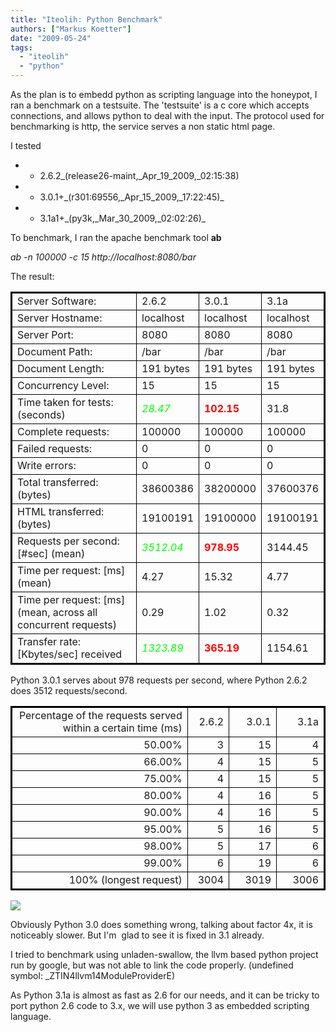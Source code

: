 ```yaml
---
title: "Iteolih: Python Benchmark"
authors: ["Markus Koetter"]
date: "2009-05-24"
tags: 
  - "iteolih"
  - "python"
---
```


As the plan is to embedd python as scripting language into the honeypot, I ran a benchmark on a testsuite. The 'testsuite' is a c core which accepts connections, and allows python to deal with the input. The protocol used for benchmarking is http, the service serves a non static html page.

I tested

- - 2.6.2\_(release26-maint,\_Apr\_19\_2009,\_02:15:38)

- - 3.0.1+\_(r301:69556,\_Apr\_15\_2009,\_17:22:45)\_

- - 3.1a1+\_(py3k,\_Mar\_30\_2009,\_02:02:26)\_

To benchmark, I ran the apache benchmark tool **ab**

_ab -n 100000 -c 15 http://localhost:8080/bar_

The result:

<table style="border: 2px solid #000000;" border="2" frame="border" rules="none" cellspacing="0"><colgroup><col width="383"> <col width="71"> <col width="86"> <col width="86"> </colgroup><tbody><tr><td style="border: 1px solid #000000;" align="left">Server Software:</td><td style="border: 1px solid #000000;" align="left">2.6.2</td><td style="border: 1px solid #000000;" align="left">3.0.1</td><td style="border: 1px solid #000000;" align="left">3.1a</td></tr><tr><td style="border: 1px solid #000000;" align="left">Server Hostname:</td><td style="border: 1px solid #000000;" align="left">localhost</td><td style="border: 1px solid #000000;" align="left">localhost</td><td style="border: 1px solid #000000;" align="left">localhost</td></tr><tr><td style="border: 1px solid #000000;" align="left">Server Port:</td><td style="border: 1px solid #000000;" align="left">8080</td><td style="border: 1px solid #000000;" align="left">8080</td><td style="border: 1px solid #000000;" align="left">8080</td></tr><tr><td style="border: 1px solid #000000;" align="left">Document Path:</td><td style="border: 1px solid #000000;" align="left">/bar</td><td style="border: 1px solid #000000;" align="left">/bar</td><td style="border: 1px solid #000000;" align="left">/bar</td></tr><tr><td style="border: 1px solid #000000;" align="left">Document Length:</td><td style="border: 1px solid #000000;" align="left">191 bytes</td><td style="border: 1px solid #000000;" align="left">191 bytes</td><td style="border: 1px solid #000000;" align="left">191 bytes</td></tr><tr><td style="border: 1px solid #000000;" align="left">Concurrency Level:</td><td style="border: 1px solid #000000;" align="left">15</td><td style="border: 1px solid #000000;" align="left">15</td><td style="border: 1px solid #000000;" align="left">15</td></tr><tr><td style="border: 1px solid #000000;" align="left">Time taken for tests: (seconds)</td><td style="border: 1px solid #000000;" align="left"><span style="color: #00ff00;"><em>28.47</em></span></td><td style="border: 1px solid #000000;" align="left"><span style="color: #ff0000;"><strong>102.15</strong></span></td><td style="border: 1px solid #000000;" align="left">31.8</td></tr><tr><td style="border: 1px solid #000000;" align="left">Complete requests:</td><td style="border: 1px solid #000000;" align="left">100000</td><td style="border: 1px solid #000000;" align="left">100000</td><td style="border: 1px solid #000000;" align="left">100000</td></tr><tr><td style="border: 1px solid #000000;" align="left">Failed requests:</td><td style="border: 1px solid #000000;" align="left">0</td><td style="border: 1px solid #000000;" align="left">0</td><td style="border: 1px solid #000000;" align="left">0</td></tr><tr><td style="border: 1px solid #000000;" align="left">Write errors:</td><td style="border: 1px solid #000000;" align="left">0</td><td style="border: 1px solid #000000;" align="left">0</td><td style="border: 1px solid #000000;" align="left">0</td></tr><tr><td style="border: 1px solid #000000;" align="left">Total transferred: (bytes)</td><td style="border: 1px solid #000000;" align="left">38600386</td><td style="border: 1px solid #000000;" align="left">38200000</td><td style="border: 1px solid #000000;" align="left">37600376</td></tr><tr><td style="border: 1px solid #000000;" align="left">HTML transferred: (bytes)</td><td style="border: 1px solid #000000;" align="left">19100191</td><td style="border: 1px solid #000000;" align="left">19100000</td><td style="border: 1px solid #000000;" align="left">19100191</td></tr><tr><td style="border: 1px solid #000000;" align="left">Requests per second: [#sec] (mean)</td><td style="border: 1px solid #000000;" align="left"><span style="color: #00ff00;"><em>3512.04</em></span></td><td style="border: 1px solid #000000;" align="left"><span style="color: #ff0000;"><strong>978.95</strong></span></td><td style="border: 1px solid #000000;" align="left">3144.45</td></tr><tr><td style="border: 1px solid #000000;" align="left">Time per request: [ms] (mean)</td><td style="border: 1px solid #000000;" align="left">4.27</td><td style="border: 1px solid #000000;" align="left">15.32</td><td style="border: 1px solid #000000;" align="left">4.77</td></tr><tr><td style="border: 1px solid #000000;" align="left">Time per request: [ms] (mean, across all concurrent requests)</td><td style="border: 1px solid #000000;" align="left">0.29</td><td style="border: 1px solid #000000;" align="left">1.02</td><td style="border: 1px solid #000000;" align="left">0.32</td></tr><tr><td style="border: 1px solid #000000;" align="left">Transfer rate: [Kbytes/sec] received</td><td style="border: 1px solid #000000;" align="left"><span style="color: #00ff00;"><em>1323.89</em></span></td><td style="border: 1px solid #000000;" align="left"><span style="color: #ff0000;"><strong>365.19</strong></span></td><td style="border: 1px solid #000000;" align="left">1154.61</td></tr></tbody></table>

Python 3.0.1 serves about 978 requests per second, where Python 2.6.2 does 3512 requests/second.

<table style="border: 2px solid #000000;" border="2" frame="void" rules="none" cellspacing="0"><colgroup><col width="383"> <col width="71"> <col width="86"> <col width="86"> </colgroup><tbody><tr><td style="border: 1px solid #000000;" align="right">Percentage of the requests served within a certain time (ms)</td><td style="border: 1px solid #000000;" align="right">2.6.2</td><td style="border: 1px solid #000000;" align="right">3.0.1</td><td style="border: 1px solid #000000;" align="right">3.1a</td></tr><tr><td style="border: 1px solid #000000;" align="right">50.00%</td><td style="border: 1px solid #000000;" align="right">3</td><td style="border: 1px solid #000000;" align="right">15</td><td style="border: 1px solid #000000;" align="right">4</td></tr><tr><td style="border: 1px solid #000000;" align="right">66.00%</td><td style="border: 1px solid #000000;" align="right">4</td><td style="border: 1px solid #000000;" align="right">15</td><td style="border: 1px solid #000000;" align="right">5</td></tr><tr><td style="border: 1px solid #000000;" align="right">75.00%</td><td style="border: 1px solid #000000;" align="right">4</td><td style="border: 1px solid #000000;" align="right">15</td><td style="border: 1px solid #000000;" align="right">5</td></tr><tr><td style="border: 1px solid #000000;" align="right">80.00%</td><td style="border: 1px solid #000000;" align="right">4</td><td style="border: 1px solid #000000;" align="right">16</td><td style="border: 1px solid #000000;" align="right">5</td></tr><tr><td style="border: 1px solid #000000;" align="right">90.00%</td><td style="border: 1px solid #000000;" align="right">4</td><td style="border: 1px solid #000000;" align="right">16</td><td style="border: 1px solid #000000;" align="right">5</td></tr><tr><td style="border: 1px solid #000000;" align="right">95.00%</td><td style="border: 1px solid #000000;" align="right">5</td><td style="border: 1px solid #000000;" align="right">16</td><td style="border: 1px solid #000000;" align="right">5</td></tr><tr><td style="border: 1px solid #000000;" align="right">98.00%</td><td style="border: 1px solid #000000;" align="right">5</td><td style="border: 1px solid #000000;" align="right">17</td><td style="border: 1px solid #000000;" align="right">6</td></tr><tr><td style="border: 1px solid #000000;" align="right">99.00%</td><td style="border: 1px solid #000000;" align="right">6</td><td style="border: 1px solid #000000;" align="right">19</td><td style="border: 1px solid #000000;" align="right">6</td></tr><tr><td style="border: 1px solid #000000;" align="right">100% (longest request)</td><td style="border: 1px solid #000000;" align="right">3004</td><td style="border: 1px solid #000000;" align="right">3019</td><td style="border: 1px solid #000000;" align="right">3006</td></tr></tbody></table>

![](images/drupal_image_443.jpg)

Obviously Python 3.0 does something wrong, talking about factor 4x, it is noticeably slower. But I'm  glad to see it is fixed in 3.1 already.

I tried to benchmark using unladen-swallow, the llvm based python project run by google, but was not able to link the code properly. (undefined symbol: \_ZTIN4llvm14ModuleProviderE)

As Python 3.1a is almost as fast as 2.6 for our needs, and it can be tricky to port python 2.6 code to 3.x, we will use python 3 as embedded scripting language.
